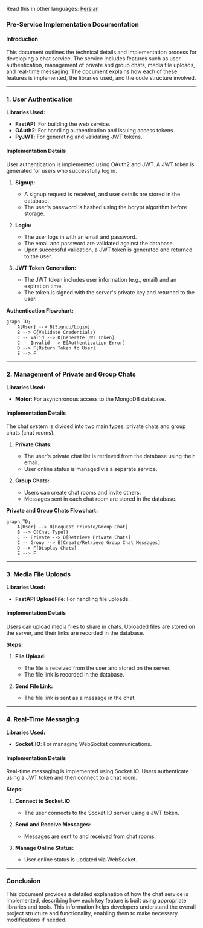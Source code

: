Read this in other
languages: <a href="https://github.com/Pooria82/Chat-Service/blob/main/Documents/Persian/a)%20Pre-Service%20Implementation.fa.md">
Persian</a>
### Pre-Service Implementation Documentation

#### Introduction

This document outlines the technical details and implementation process for developing a chat service. The service
includes features such as user authentication, management of private and group chats, media file uploads, and real-time
messaging. The document explains how each of these features is implemented, the libraries used, and the code structure
involved.

---

### 1. User Authentication

**Libraries Used:**

- **FastAPI**: For building the web service.
- **OAuth2**: For handling authentication and issuing access tokens.
- **PyJWT**: For generating and validating JWT tokens.

#### Implementation Details

User authentication is implemented using OAuth2 and JWT. A JWT token is generated for users who successfully log in.

1. **Signup:**
    - A signup request is received, and user details are stored in the database.
    - The user's password is hashed using the bcrypt algorithm before storage.

2. **Login:**
    - The user logs in with an email and password.
    - The email and password are validated against the database.
    - Upon successful validation, a JWT token is generated and returned to the user.

3. **JWT Token Generation:**
    - The JWT token includes user information (e.g., email) and an expiration time.
    - The token is signed with the server's private key and returned to the user.

**Authentication Flowchart:**

```mermaid
graph TD;
    A[User] --> B[Signup/Login]
    B --> C{Validate Credentials}
    C -- Valid --> D[Generate JWT Token]
    C -- Invalid --> E[Authentication Error]
    D --> F[Return Token to User]
    E --> F
```

---

### 2. Management of Private and Group Chats

**Libraries Used:**

- **Motor**: For asynchronous access to the MongoDB database.

#### Implementation Details

The chat system is divided into two main types: private chats and group chats (chat rooms).

1. **Private Chats:**
    - The user's private chat list is retrieved from the database using their email.
    - User online status is managed via a separate service.

2. **Group Chats:**
    - Users can create chat rooms and invite others.
    - Messages sent in each chat room are stored in the database.

**Private and Group Chats Flowchart:**

```mermaid
graph TD;
    A[User] --> B[Request Private/Group Chat]
    B --> C{Chat Type?}
    C -- Private --> D[Retrieve Private Chats]
    C -- Group --> E[Create/Retrieve Group Chat Messages]
    D --> F[Display Chats]
    E --> F
```

---

### 3. Media File Uploads

**Libraries Used:**

- **FastAPI UploadFile**: For handling file uploads.

#### Implementation Details

Users can upload media files to share in chats. Uploaded files are stored on the server, and their links are recorded in
the database.

**Steps:**

1. **File Upload:**
    - The file is received from the user and stored on the server.
    - The file link is recorded in the database.

2. **Send File Link:**
    - The file link is sent as a message in the chat.

---

### 4. Real-Time Messaging

**Libraries Used:**

- **Socket.IO**: For managing WebSocket communications.

#### Implementation Details

Real-time messaging is implemented using Socket.IO. Users authenticate using a JWT token and then connect to a chat
room.

**Steps:**

1. **Connect to Socket.IO:**
    - The user connects to the Socket.IO server using a JWT token.

2. **Send and Receive Messages:**
    - Messages are sent to and received from chat rooms.

3. **Manage Online Status:**
    - User online status is updated via WebSocket.

---

### Conclusion

This document provides a detailed explanation of how the chat service is implemented, describing how each key feature is
built using appropriate libraries and tools. This information helps developers understand the overall project structure
and functionality, enabling them to make necessary modifications if needed.